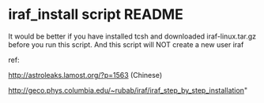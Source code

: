 iraf_install script README
=================

It would be better if you have installed tcsh and downloaded iraf-linux.tar.gz before you run this script. 
And this script will NOT create a new user iraf

ref:

http://astroleaks.lamost.org/?p=1563 (Chinese)

http://geco.phys.columbia.edu/~rubab/iraf/iraf_step_by_step_installation"
